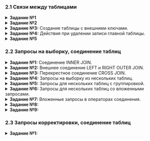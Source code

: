 ### 2.1 Связи между таблицами

<details>
<summary><b>Задание №1</b></summary>
  
```mysql
CREATE TABLE author (
    author_id INT PRIMARY KEY AUTO_INCREMENT,
    name_author VARCHAR(50)
    )
```
</details>

<details>
<summary><b>Задание №2</b></summary>
  
```mysql
INSERT INTO author (name_author)
VALUES ("Булгаков М.А."), ("Достоевский Ф.М."), ("Есенин С.А."), ("Пастернак Б.Л.")
```
</details>
<details>
<summary><b>Задание №3:</b> Создание таблицы с внешними ключами.</summary>
  
```mysql
CREATE TABLE book (
    book_id INT PRIMARY KEY AUTO_INCREMENT,
    title VARCHAR(50),
    author_id INT NOT NULL,
    genre_id INT,
    price DECIMAL(8, 2),
    amount INT,
    FOREIGN KEY (author_id) REFERENCES author (author_id),
    FOREIGN KEY (genre_id) REFERENCES genre (genre_id)
    )
```
</details>
<details>
<summary><b>Задание №4:</b> Действия при удалении записи главной таблицы.</summary>
  
```mysql
CREATE TABLE book (
    book_id INT PRIMARY KEY AUTO_INCREMENT,
    title VARCHAR(50),
    author_id INT NOT NULL,
    genre_id INT,
    price DECIMAL(8, 2),
    amount INT,
    FOREIGN KEY (author_id) REFERENCES author (author_id) ON DELETE CASCADE,
    FOREIGN KEY (genre_id) REFERENCES genre (genre_id) ON DELETE SET NULL
    )
```
</details>
<details>
<summary><b>Задание №5</b></summary>
  
```mysql
INSERT INTO book (title, author_id, genre_id, price, amount)
VALUES ("Стихотворения и поэмы", 3, 2, 650.00, 15),
       ("Черный человек", 3, 2, 570.20, 6),
       ("Лирика", 4, 2, 518.99, 2)
```
</details>

### 2.2 Запросы на выборку, соединение таблиц
<details>
<summary><b>Задание №1:</b> Соединение INNER JOIN.</summary>
  
```mysql
SELECT title, name_genre, price
FROM book
INNER JOIN genre ON genre.genre_id = book.genre_id
WHERE amount > 8
ORDER BY 3 DESC
```
</details>
<details>
<summary><b>Задание №2:</b> Внешнее соединение LEFT и RIGHT OUTER JOIN.</summary>
  
```mysql
SELECT name_genre
FROM genre
LEFT JOIN book USING(genre_id)
WHERE title IS NULL
```
</details>
<details>
<summary><b>Задание №3:</b> Перекрестное соединение CROSS JOIN.</summary>
  
```mysql
SELECT name_city, name_author, DATE_ADD("2020-01-01", INTERVAL FLOOR(RAND() * 365) DAY) AS Дата
FROM city, author
ORDER BY 1, 3 DESC
```
</details>
<details>
<summary><b>Задание №4:</b> Запросы на выборку из нескольких таблиц.</summary>
  
```mysql
SELECT name_genre, title, name_author
FROM book
INNER JOIN genre ON book.genre_id = genre.genre_id
INNER JOIN author ON book.author_id = author.author_id
WHERE name_genre = "роман"
ORDER BY 2
```
</details>
<details>
<summary><b>Задание №5:</b> Запросы для нескольких таблиц с группировкой.</summary>
  
```mysql
SELECT name_author, SUM(amount) AS Количество
FROM book
RIGHT JOIN author ON book.author_id = author.author_id
GROUP BY 1
HAVING Количество < 10 OR Количество IS NULL
ORDER BY 2
```
</details>
<details>
<summary><b>Задание №6:</b> Запросы для нескольких таблиц со вложенными запросами.</summary>
  
```mysql
SELECT name_author
FROM author
LEFT JOIN book ON author.author_id = book.author_id
GROUP BY 1
HAVING COUNT(DISTINCT(genre_id)) = 1
ORDER BY 1
```
</details>
<details>
<summary><b>Задание №7:</b> Вложенные запросы в операторах соединения.</summary>
  
```mysql

```
</details>
<details>
<summary><b>Задание №8:</b> </summary>
  
```mysql

```
</details>
<details>
<summary><b>Задание №9:</b> </summary>
  
```mysql

```
</details>

### 2.3 Запросы корректировки, соединение таблиц
<details>
<summary><b>Задание №1:</b> </summary>
  
```mysql

```
</details>
